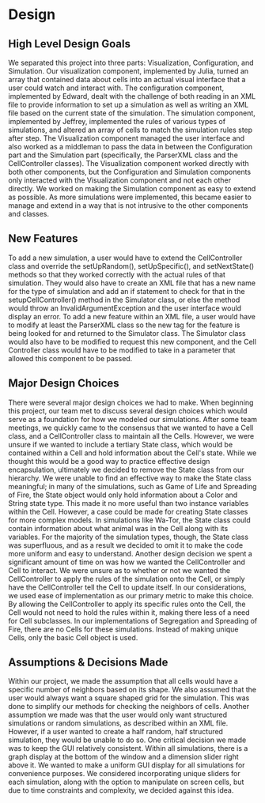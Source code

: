 Design
=======
## High Level Design Goals

We separated this project into three parts: Visualization, Configuration, and Simulation. Our visualization component, implemented by Julia, turned an array that contained data about cells into an actual visual interface that a user could watch and interact with. The configuration component, implemented by Edward, dealt with the challenge of both reading in an XML file to provide information to set up a simulation as well as writing an XML file based on the current state of the simulation. The simulation component, implemented by Jeffrey, implemented the rules of various types of simulations, and altered an array of cells to match the simulation rules step after step. The Visualization component managed the user interface and also worked as a middleman to pass the data in between the Configuration part and the Simulation part (specifically, the ParserXML class and the CellController classes). The Visualization component worked directly with both other components, but the Configuration and Simulation components only interacted with the Visualization component and not each other directly. 
We worked on making the Simulation component as easy to extend as possible. As more simulations were implemented, this became easier to manage and extend in  a way that is not intrusive to the other components and classes.

## New Features
To add a new simulation, a user would have to extend the CellController class and override the setUpRandom(), setUpSpecific(), and setNextState() methods so that they worked correctly with the actual rules of that simulation. They would also have to create an XML file that has  a new name for the type of simulation and add an if statement to check for that in the setupCellController() method in the Simulator class, or else the method would throw an InvalidArgumentException and the user interface would display an error. 
To add a new feature within an XML file, a user would have to modify at least the ParserXML class so the new tag for the feature is being looked for and returned to the Simulator class. The Simulator class would also have to be modified to request this new component, and the Cell Controller class would have to be modified to take in a parameter that allowed this component to be passed. 

## Major Design Choices

There were several major design choices we had to make. When beginning this project, our team met to discuss
several design choices which would serve as a foundation for how we modeled our simulations. 
After some team meetings, we quickly came to the consensus that we wanted to have a Cell class,
and a CellController class to maintain all the Cells. However, we were unsure if we wanted to include a tertiary State class, 
which would be contained within a Cell and hold information about the Cell's state. 
While we thought this would be a good way to practice effective design encapsulation, 
ultimately we decided to remove the State class from our hierarchy. We were unable to find an effective way
to make the State class meaningful; in many of the simulations, such as Game of Life and Spreading of Fire,
the State object would only hold information about a Color and String state type. 
This made it no more useful than two instance variables within the Cell. 
However, a case could be made for creating State classes for more complex models.
In simulations like Wa-Tor, the State class could contain information about what animal was in the Cell along with its variables.
For the majority of the simulation types, though, the State class was superfluous, 
and as a result we decided to omit it to make the code more uniform and easy to understand.
 Another design decision we spent a significant amount of time on was how we wanted the CellController 
 and Cell to interact. We were unsure as to whether or not we wanted the CellController to apply the rules
 of the simulation onto the Cell, or simply have the CellController tell the Cell to update itself. 
 In our considerations, we used ease of implementation as our primary metric to make this choice.
 By allowing the CellController to apply its specific rules onto the Cell, the Cell would not need to hold the rules within it, 
 making there less of a need for Cell subclasses. In our implementations of Segregation and Spreading of Fire, there
 are no Cells for these simulations. Instead of making unique Cells, only the basic Cell object is used. 

## Assumptions & Decisions Made

Within our project, we made the assumption that all cells would have a specific number of neighbors based on its shape. We also assumed
that the user would always want a square shaped grid for the simulation. This was done to simplify our methods for checking the neighbors of cells.
Another assumption we made was that the user would only want structured simulations or random simulations, as described within an XML file.
However, if a user wanted to create a half random, half structured simulation, they would be unable to do so. 
One critical decision we made was to keep the GUI relatively consistent. Within all simulations, there is a graph display at the bottom
of the window and a dimension slider right above it. We wanted to make a uniform GUI display for all simulations for convenience purposes.
We considered incorporating unique sliders for each simulation, along with the option to manipulate on screen cells, but due to time constraints 
and complexity, we decided against this idea.
